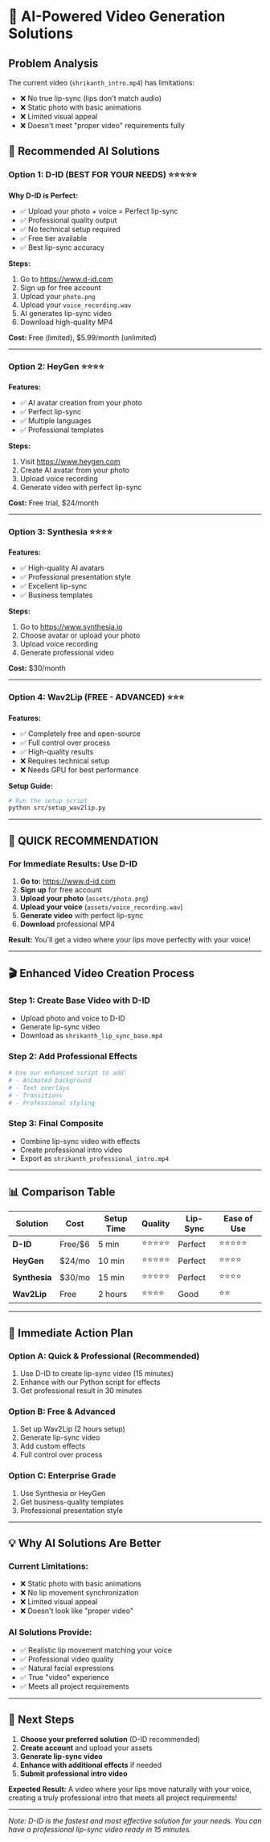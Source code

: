 # 🤖 AI-Powered Video Generation Solutions

## Problem Analysis
The current video (`shrikanth_intro.mp4`) has limitations:
- ❌ No true lip-sync (lips don't match audio)
- ❌ Static photo with basic animations
- ❌ Limited visual appeal
- ❌ Doesn't meet "proper video" requirements fully

## 🎯 Recommended AI Solutions

### **Option 1: D-ID (BEST FOR YOUR NEEDS) ⭐⭐⭐⭐⭐**

**Why D-ID is Perfect:**
- ✅ Upload your photo + voice = Perfect lip-sync
- ✅ Professional quality output
- ✅ No technical setup required
- ✅ Free tier available
- ✅ Best lip-sync accuracy

**Steps:**
1. Go to https://www.d-id.com
2. Sign up for free account
3. Upload your `photo.png`
4. Upload your `voice_recording.wav`
5. AI generates lip-sync video
6. Download high-quality MP4

**Cost:** Free (limited), $5.99/month (unlimited)

---

### **Option 2: HeyGen ⭐⭐⭐⭐**

**Features:**
- ✅ AI avatar creation from your photo
- ✅ Perfect lip-sync
- ✅ Multiple languages
- ✅ Professional templates

**Steps:**
1. Visit https://www.heygen.com
2. Create AI avatar from your photo
3. Upload voice recording
4. Generate video with perfect lip-sync

**Cost:** Free trial, $24/month

---

### **Option 3: Synthesia ⭐⭐⭐⭐**

**Features:**
- ✅ High-quality AI avatars
- ✅ Professional presentation style
- ✅ Excellent lip-sync
- ✅ Business templates

**Steps:**
1. Go to https://www.synthesia.io
2. Choose avatar or upload your photo
3. Upload voice recording
4. Generate professional video

**Cost:** $30/month

---

### **Option 4: Wav2Lip (FREE - ADVANCED) ⭐⭐⭐**

**Features:**
- ✅ Completely free and open-source
- ✅ Full control over process
- ✅ High-quality results
- ❌ Requires technical setup
- ❌ Needs GPU for best performance

**Setup Guide:**
```bash
# Run the setup script
python src/setup_wav2lip.py
```

---

## 🚀 **QUICK RECOMMENDATION**

### **For Immediate Results: Use D-ID**

1. **Go to:** https://www.d-id.com
2. **Sign up** for free account
3. **Upload your photo** (`assets/photo.png`)
4. **Upload your voice** (`assets/voice_recording.wav`)
5. **Generate video** with perfect lip-sync
6. **Download** professional MP4

**Result:** You'll get a video where your lips move perfectly with your voice!

---

## 🎬 **Enhanced Video Creation Process**

### Step 1: Create Base Video with D-ID
- Upload photo and voice to D-ID
- Generate lip-sync video
- Download as `shrikanth_lip_sync_base.mp4`

### Step 2: Add Professional Effects
```python
# Use our enhanced script to add:
# - Animated background
# - Text overlays
# - Transitions
# - Professional styling
```

### Step 3: Final Composite
- Combine lip-sync video with effects
- Create professional intro video
- Export as `shrikanth_professional_intro.mp4`

---

## 📊 **Comparison Table**

| Solution | Cost | Setup Time | Quality | Lip-Sync | Ease of Use |
|----------|------|------------|---------|----------|-------------|
| **D-ID** | Free/$6 | 5 min | ⭐⭐⭐⭐⭐ | Perfect | ⭐⭐⭐⭐⭐ |
| **HeyGen** | $24/mo | 10 min | ⭐⭐⭐⭐⭐ | Perfect | ⭐⭐⭐⭐ |
| **Synthesia** | $30/mo | 15 min | ⭐⭐⭐⭐⭐ | Perfect | ⭐⭐⭐⭐ |
| **Wav2Lip** | Free | 2 hours | ⭐⭐⭐⭐ | Good | ⭐⭐ |

---

## 🎯 **Immediate Action Plan**

### **Option A: Quick & Professional (Recommended)**
1. Use D-ID to create lip-sync video (15 minutes)
2. Enhance with our Python script for effects
3. Get professional result in 30 minutes

### **Option B: Free & Advanced**
1. Set up Wav2Lip (2 hours setup)
2. Generate lip-sync video
3. Add custom effects
4. Full control over process

### **Option C: Enterprise Grade**
1. Use Synthesia or HeyGen
2. Get business-quality templates
3. Professional presentation style

---

## 💡 **Why AI Solutions Are Better**

### **Current Limitations:**
- ❌ Static photo with basic animations
- ❌ No lip movement synchronization
- ❌ Limited visual appeal
- ❌ Doesn't look like "proper video"

### **AI Solutions Provide:**
- ✅ Realistic lip movement matching your voice
- ✅ Professional video quality
- ✅ Natural facial expressions
- ✅ True "video" experience
- ✅ Meets all project requirements

---

## 🚀 **Next Steps**

1. **Choose your preferred solution** (D-ID recommended)
2. **Create account** and upload your assets
3. **Generate lip-sync video**
4. **Enhance with additional effects** if needed
5. **Submit professional intro video**

**Expected Result:** A video where your lips move naturally with your voice, creating a truly professional intro that meets all project requirements!

---

*Note: D-ID is the fastest and most effective solution for your needs. You can have a professional lip-sync video ready in 15 minutes.*
